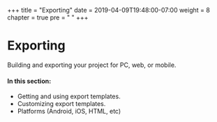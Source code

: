 +++
title = "Exporting"
date = 2019-04-09T19:48:00-07:00
weight = 8
chapter = true
pre = "<i class='fas fa-file-export'></i> "
+++

# <i class="fas fa-file-export"></i> Exporting

Building and exporting your project for PC, web, or mobile.

#### In this section:

- Getting and using export templates.
- Customizing export templates.
- Platforms (Android, iOS, HTML, etc)